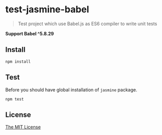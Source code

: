 # test-jasmine-babel

> Test project which use Babel.js as ES6 compiler to write unit tests

**Support Babel ^5.8.29**

## Install

```
npm install
```

## Test

Before you should have global installation of `jasmine` package.

```
npm test
```

## License

[The MIT License](http://piecioshka.mit-license.org)
